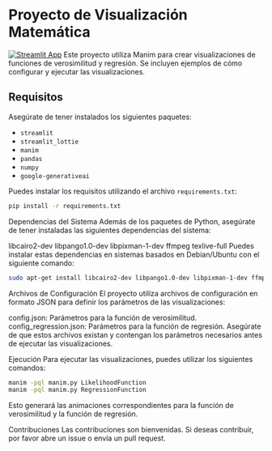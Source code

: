 # Proyecto de Visualización Matemática
[![Streamlit App](https://static.streamlit.io/badges/streamlit_badge_black_white.svg)](https://estimationmethods.streamlit.app/)
Este proyecto utiliza Manim para crear visualizaciones de funciones de verosimilitud y regresión. Se incluyen ejemplos de cómo configurar y ejecutar las visualizaciones.

## Requisitos

Asegúrate de tener instalados los siguientes paquetes:

- `streamlit`
- `streamlit_lottie`
- `manim`
- `pandas`
- `numpy`
- `google-generativeai`

Puedes instalar los requisitos utilizando el archivo `requirements.txt`:

```bash
pip install -r requirements.txt
```
Dependencias del Sistema
Además de los paquetes de Python, asegúrate de tener instaladas las siguientes dependencias del sistema:

libcairo2-dev
libpango1.0-dev
libpixman-1-dev
ffmpeg
texlive-full
Puedes instalar estas dependencias en sistemas basados en Debian/Ubuntu con el siguiente comando:

```bash
sudo apt-get install libcairo2-dev libpango1.0-dev libpixman-1-dev ffmpeg texlive-full
```
Archivos de Configuración
El proyecto utiliza archivos de configuración en formato JSON para definir los parámetros de las visualizaciones:

config.json: Parámetros para la función de verosimilitud.
config_regression.json: Parámetros para la función de regresión.
Asegúrate de que estos archivos existan y contengan los parámetros necesarios antes de ejecutar las visualizaciones.

Ejecución
Para ejecutar las visualizaciones, puedes utilizar los siguientes comandos:

```bash
manim -pql manim.py LikelihoodFunction
manim -pql manim.py RegressionFunction
```
Esto generará las animaciones correspondientes para la función de verosimilitud y la función de regresión.

Contribuciones
Las contribuciones son bienvenidas. Si deseas contribuir, por favor abre un issue o envía un pull request.
